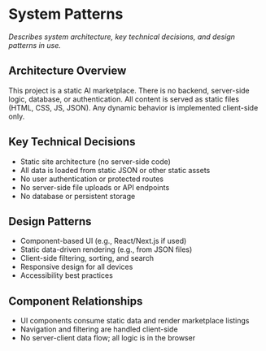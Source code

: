 # System Patterns

_Describes system architecture, key technical decisions, and design patterns in use._

## Architecture Overview

This project is a static AI marketplace. There is no backend, server-side logic, database, or authentication. All content is served as static files (HTML, CSS, JS, JSON). Any dynamic behavior is implemented client-side only.

## Key Technical Decisions

- Static site architecture (no server-side code)
- All data is loaded from static JSON or other static assets
- No user authentication or protected routes
- No server-side file uploads or API endpoints
- No database or persistent storage

## Design Patterns

- Component-based UI (e.g., React/Next.js if used)
- Static data-driven rendering (e.g., from JSON files)
- Client-side filtering, sorting, and search
- Responsive design for all devices
- Accessibility best practices

## Component Relationships

- UI components consume static data and render marketplace listings
- Navigation and filtering are handled client-side
- No server-client data flow; all logic is in the browser
